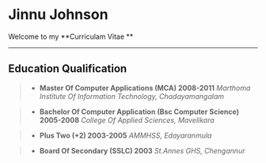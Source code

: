 Jinnu Johnson
===================


Welcome to my **Curriculam Vitae **

----------


Education Qualification
-------------
>- **Master Of Computer Applications (MCA) 2008-2011**
*Marthoma Institute Of Information Technology, Chadayamangalam*

>- **Bachelor Of Computer Application (Bsc Computer Science) 2005-2008**
*College Of Applied Sciences, Mavelikara*

>- **Plus Two (+2) 2003-2005**
*AMMHSS, Edayaranmula*

>- **Board Of Secondary (SSLC) 2003**
*St.Annes GHS, Chengannur*
